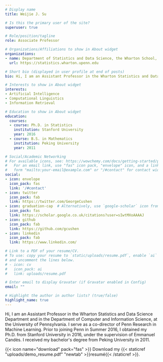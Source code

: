 ```yaml
---
# Display name
title: Weijie J. Su

# Is this the primary user of the site?
superuser: true

# Role/position/tagline
role: Associate Professor

# Organizations/Affiliations to show in About widget
organizations:
- name: Department of Statistics and Data Science, the Wharton School, University of Pennsylvania
  url: https://statistics.wharton.upenn.edu

# Short bio (displayed in user profile at end of posts)
bio: Hi, I am an Assistant Professor in the Wharton Statistics and Data Science Department and in the Department of Computer and Information Science, at the University of Pennsylvania. I serve as a co-director of Penn Research in Machine Learning. Prior to joining Penn in Summer 2016, I obtained my Ph.D. from Stanford University in 2016, under the supervision of Emmanuel Candès. I received my bachelor's degree from Peking University in 2011.

# Interests to show in About widget
interests:
- Artificial Intelligence
- Computational Linguistics
- Information Retrieval

# Education to show in About widget
education:
  courses:
  - course: Ph.D. in Statistics
    institution: Stanford University
    year: 2016
  - course: B.S. in Mathematics
    institution: Peking University
    year: 2011

# Social/Academic Networking
# For available icons, see: https://wowchemy.com/docs/getting-started/page-builder/#icons
#   For an email link, use "fas" icon pack, "envelope" icon, and a link in the
#   form "mailto:your-email@example.com" or "/#contact" for contact widget.
social:
- icon: envelope
  icon_pack: fas
  link: '/#contact'
- icon: twitter
  icon_pack: fab
  link: https://twitter.com/GeorgeCushen
- icon: graduation-cap  # Alternatively, use `google-scholar` icon from `ai` icon pack
  icon_pack: fas
  link: https://scholar.google.co.uk/citations?user=sIwtMXoAAAAJ
- icon: github
  icon_pack: fab
  link: https://github.com/gcushen
- icon: linkedin
  icon_pack: fab
  link: https://www.linkedin.com/

# Link to a PDF of your resume/CV.
# To use: copy your resume to `static/uploads/resume.pdf`, enable `ai` icons in `params.toml`, 
# and uncomment the lines below.
# - icon: cv
#   icon_pack: ai
#   link: uploads/resume.pdf

# Enter email to display Gravatar (if Gravatar enabled in Config)
email: ""

# Highlight the author in author lists? (true/false)
highlight_name: true
---
```


Hi, I am an Assistant Professor in the Wharton Statistics and Data Science Department and in the Department of Computer and Information Science, at the University of Pennsylvania. I serve as a co-director of Penn Research in Machine Learning. Prior to joining Penn in Summer 2016, I obtained my Ph.D. from Stanford University in 2016, under the supervision of Emmanuel Candès. I received my bachelor's degree from Peking University in 2011.
 
{{< icon name="download" pack="fas" >}} Download my {{< staticref "uploads/demo_resume.pdf" "newtab" >}}resumé{{< /staticref >}}.
